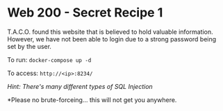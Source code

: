 # Web 200 - Secret Recipe 1

T.A.C.O. found this website that is believed to hold valuable information. However, we have not been able to login due to a strong password being set by the user.

To run: `docker-compose up -d` 

To access: `http://<ip>:8234/`

*Hint: There's many different types of SQL Injection*

*Please no brute-forceing... this will not get you anywhere.